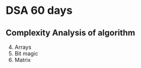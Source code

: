 # DSA 60 days 


## Complexity Analysis of algorithm

<!-- <ul>
<li> <a href="https://www.geeksforgeeks.org/analysis-of-algorithms-set-1-asymptotic-analysis/ " > Set 1 </a> Asympotytic analysis  </li>
<li> <a href="https://www.geeksforgeeks.org/analysis-of-algorithms-set-2-asymptotic-analysis/" > Set 2 </a> best, average and worst cases  </li>
<li> <a href="https://www.geeksforgeeks.org/analysis-of-algorithms-set-3asymptotic-notations/ " > Set 3 </a> asympotic notations</li>
<li> <a href="https://www.geeksforgeeks.org/analysis-of-algorithms-set-4-analysis-of-loops/" > Set 4 </a> analysis of loops</li>
</ul> -->

4. Arrays
5. Bit magic
6. Matrix

<!-- <img src="Sushreesatarupa/DSA-60DAYS/IMG_20210710_014552.jpg"> -->
